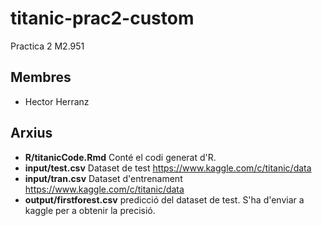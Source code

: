 # titanic-prac2-custom
Practica 2 M2.951  


## Membres
 * Hector Herranz

## Arxius
 * **R/titanicCode.Rmd** Conté el codi generat  d'R.
 * **input/test.csv** Dataset de test https://www.kaggle.com/c/titanic/data
 * **input/tran.csv** Dataset d'entrenament https://www.kaggle.com/c/titanic/data
 * **output/firstforest.csv** predicció del dataset de test. S'ha d'enviar a kaggle per a obtenir la precisió.


